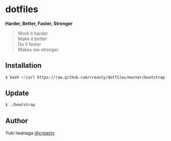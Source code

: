 dotfiles
========

**Harder, Better, Faster, Stronger**

> Work it harder  
> Make it better  
> Do it faster  
> Makes me stronger


Installation
------------

```sh
$ bash <(curl https://raw.github.com/creasty/dotfiles/master/bootstrap)
```

Update
------

```sh
$ ./bootstrap
```

Author
------

Yuki Iwanaga [@creasty](https://github.com/creasty)

